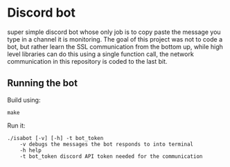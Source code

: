 # Discord bot

super simple discord bot whose only job is to copy paste the message you type in a channel it is monitoring. The goal of this project was not to code a bot, but rather learn the SSL communication from the bottom up, while high level libraries can do this using a single function call, the network communication in this repository is coded to the last bit.


## Running the bot

Build using:

    make    

Run it:

    ./isabot [-v] [-h] -t bot_token
        -v debugs the messages the bot responds to into terminal
        -h help
        -t bot_token discord API token needed for the communication 
